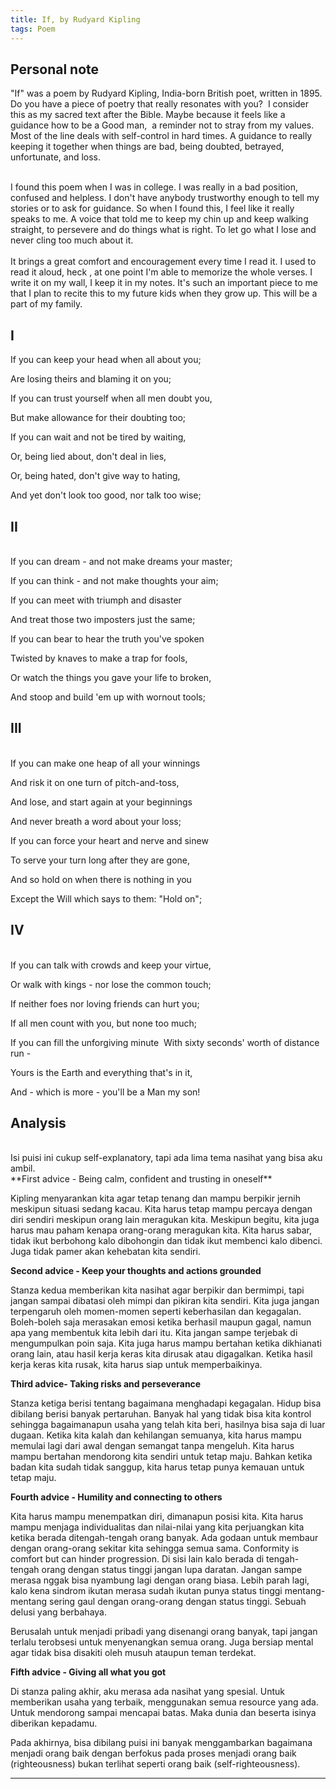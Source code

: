 ```yaml
---
title: If, by Rudyard Kipling
tags: Poem
---
```


Personal note
---
"If"  was a poem by Rudyard Kipling, India-born British poet, written in 1895.<br/>
Do you have a piece of poetry that really resonates with you?  I consider this as my sacred text after the Bible. Maybe because it feels like a guidance how to be a Good man,  a reminder not to stray from my values. Most of the line deals with self-control in hard times. A guidance to really keeping it together when things are bad, being doubted, betrayed, unfortunate, and loss.

<br/>
I found this poem when I was in college. I was really in a bad position, confused and helpless. I don't have anybody trustworthy enough to tell my stories or to ask for guidance.  So when I found this, I feel like it really  speaks to me. A voice that told me to keep my chin up and keep walking straight, to persevere and do things what is right. To let go what I lose and never cling too much about it.<br/>
<br/>
It brings a great comfort and encouragement every time I read it. I used to read it aloud, heck , at one point I'm able to memorize the whole verses. I write it on my wall, I keep it in my notes. It's such an important piece to me that I plan to recite this to my future kids when they grow up. This will be a part of my family.

I
---
If you can keep your head when all about you;

Are losing theirs and blaming it on you;

If you can trust yourself when all men doubt you,

But make allowance for their doubting too; 

If you can wait and not be tired by waiting, 

Or, being lied about, don't deal in lies, 

Or, being hated, don't give way to hating,

And yet don't look too good, nor talk too wise; 


II
---
<br  />
If you can dream - and not make dreams your master;

If you can think - and not make thoughts your aim; 

If you can meet with triumph and disaster 

And treat those two imposters just the same; 

If you can bear to hear the truth you've spoken 

Twisted by knaves to make a trap for fools, 

Or watch the things you gave your life to broken, 

And stoop and build 'em up with wornout tools; 

III
---
<br  />
If you can make one heap of all your winnings 

And risk it on one turn of pitch-and-toss, 

And lose, and start again at your beginnings 

And never breath a word about your loss; 

If you can force your heart and nerve and sinew 

To serve your turn long after they are gone, 

And so hold on when there is nothing in you 

Except the Will which says to them: "Hold on"; 

IV
---
<br  />
If you can talk with crowds and keep your virtue, 

Or walk with kings - nor lose the common touch;

If neither foes nor loving friends can hurt you; 

If all men count with you, but none too much; 

If you can fill the unforgiving minute  With sixty seconds' worth of distance run - 

Yours is the Earth and everything that's in it,

And - which is more - you'll be a Man my son! 

Analysis
---
<br  />
Isi puisi ini cukup self-explanatory, tapi ada lima tema nasihat yang bisa aku ambil.
<br/>
**First advice - Being calm, confident and trusting in oneself**

Kipling menyarankan kita agar tetap tenang dan mampu berpikir jernih meskipun situasi sedang kacau. Kita harus tetap mampu percaya dengan diri sendiri meskipun orang lain meragukan kita. Meskipun begitu, kita juga harus mau paham kenapa orang-orang meragukan kita. Kita harus sabar, tidak ikut berbohong kalo dibohongin dan tidak ikut membenci kalo dibenci. Juga tidak pamer akan kehebatan kita sendiri. 
<br/>

**Second advice - Keep your thoughts and actions grounded**

Stanza kedua memberikan kita nasihat agar berpikir dan bermimpi, tapi jangan sampai dibatasi oleh mimpi dan pikiran kita sendiri. Kita juga jangan terpengaruh oleh momen-momen seperti keberhasilan dan kegagalan. Boleh-boleh saja merasakan emosi ketika berhasil maupun gagal, namun apa yang membentuk kita lebih dari itu. Kita jangan sampe terjebak di mengumpulkan poin saja. Kita juga harus mampu bertahan ketika dikhianati orang lain, atau hasil kerja keras kita dirusak atau digagalkan. Ketika hasil kerja keras kita rusak, kita harus siap untuk memperbaikinya.
<br/>

**Third advice- Taking risks and perseverance**

Stanza ketiga berisi tentang bagaimana menghadapi kegagalan. Hidup bisa dibilang berisi banyak pertaruhan. Banyak hal yang tidak bisa kita kontrol sehingga bagaimanapun usaha yang telah kita beri, hasilnya bisa saja di luar dugaan. Ketika kita kalah dan kehilangan semuanya, kita harus mampu memulai lagi dari awal dengan semangat tanpa mengeluh. Kita harus mampu bertahan mendorong kita sendiri untuk tetap maju. Bahkan ketika badan kita sudah tidak sanggup, kita harus tetap punya kemauan untuk tetap maju.
<br/>

**Fourth advice - Humility and connecting to others**

Kita harus mampu menempatkan diri, dimanapun posisi kita. Kita harus mampu menjaga individualitas dan nilai-nilai yang kita perjuangkan kita ketika berada ditengah-tengah orang banyak. Ada godaan untuk membaur dengan orang-orang sekitar kita sehingga semua sama. Conformity is comfort but can hinder progression. Di sisi lain kalo berada di tengah-tengah orang dengan status tinggi jangan lupa daratan. Jangan sampe merasa nggak bisa nyambung lagi dengan orang biasa. Lebih parah lagi, kalo kena sindrom ikutan merasa sudah ikutan punya status tinggi mentang-mentang sering gaul dengan orang-orang dengan status tinggi. Sebuah delusi yang berbahaya.

Berusalah untuk menjadi pribadi yang disenangi orang banyak, tapi jangan terlalu terobsesi untuk menyenangkan semua orang. Juga bersiap mental agar tidak bisa disakiti oleh musuh ataupun teman terdekat.
<br/>

**Fifth advice - Giving all what you got**

Di stanza paling akhir, aku merasa ada nasihat yang spesial. Untuk memberikan usaha yang terbaik, menggunakan semua resource yang ada. Untuk mendorong sampai mencapai batas. Maka dunia dan beserta isinya diberikan kepadamu. 

Pada akhirnya, bisa dibilang puisi ini banyak menggambarkan bagaimana menjadi orang baik dengan berfokus pada proses menjadi orang baik (righteousness) bukan terlihat seperti orang baik (self-righteousness).

---
